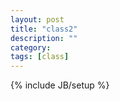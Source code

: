 ```yaml
---
layout: post
title: "class2"
description: ""
category: 
tags: [class]
---
```

{% include JB/setup %}
